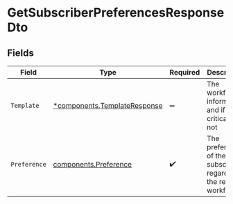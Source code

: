 # GetSubscriberPreferencesResponseDto


## Fields

| Field                                                                       | Type                                                                        | Required                                                                    | Description                                                                 |
| --------------------------------------------------------------------------- | --------------------------------------------------------------------------- | --------------------------------------------------------------------------- | --------------------------------------------------------------------------- |
| `Template`                                                                  | [*components.TemplateResponse](../../models/components/templateresponse.md) | :heavy_minus_sign:                                                          | The workflow information and if it is critical or not                       |
| `Preference`                                                                | [components.Preference](../../models/components/preference.md)              | :heavy_check_mark:                                                          | The preferences of the subscriber regarding the related workflow            |